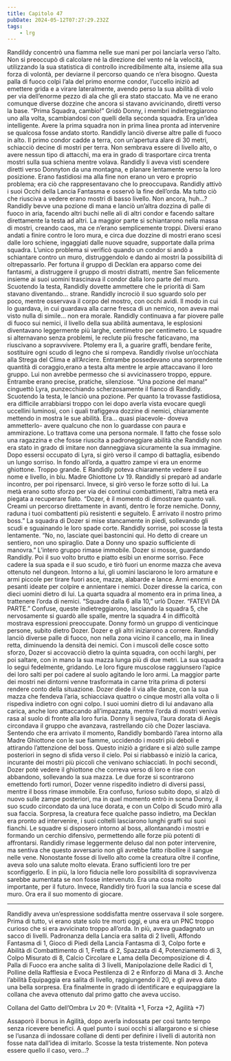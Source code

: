 ```yaml
---
title: Capitolo 47
pubDate: 2024-05-12T07:27:29.232Z
tags:
    - lrg
---
```


Randildy concentrò una fiamma nelle sue mani per poi lanciarla verso l’alto. Non si preoccupò di calcolare né la direzione del vento né la velocità, utilizzando la sua statistica di controllo incredibilmente alta, insieme alla sua forza di volontà, per deviarne il percorso quando ce n’era bisogno.
Questa palla di fuoco colpì l’ala del primo enorme condor, l’uccello iniziò ad emettere grida e a virare lateralmente, avendo perso la sua abilità di volo per via dell’enorme pezzo di ala che gli era stato staccato. Ma ve ne erano comunque diverse dozzine che ancora si stavano avvicinando, diretti verso la base.
“Prima Squadra, cambio!” Gridò Donny, i membri indietreggiarono uno alla volta, scambiandosi con quelli della seconda squadra. Era un’idea intelligente. Avere la prima squadra non in prima linea pronta ad intervenire se qualcosa fosse andato storto.
Randidly lanciò diverse altre palle di fuoco in alto. Il primo condor cadde a terra, con un’apertura alare di 30 metri, schiacciò decine di mostri per terra. Non sembrava essere di livello alto, o avere nessun tipo di attacchi, ma era in grado di trasportare circa trenta mostri sulla sua schiena mentre volava. Randidly li aveva visti scendere diretti verso Donnyton da una montagna, e planare lentamente verso la loro posizione.
Erano fastidiosi ma alla fine non erano un vero e proprio problema; era ciò che rappresentavano che lo preoccupava. Randidly attivò i suoi Occhi della Lancia Fantasma e osservò la fine dell’orda. Ma tutto ciò che riusciva a vedere erano mostri di basso livello.
Non ancora, huh…?
Randidly bevve una pozione di mana e lanciò un’altra dozzina di palle di fuoco in aria, facendo altri buchi nelle ali di altri condor e facendo saltare direttamente la testa ad altri. La maggior parte si schiantarono nella massa di mostri, creando caos, ma ce n’erano semplicemente troppi. Diversi erano andati a finire contro le loro mura, e circa due dozzine di mostri erano scesi dalle loro schiene, ingaggiati dalle nuove squadre, supportate dalla prima squadra.
L’unico problema si verificò quando un condor si andò a schiantare contro un muro, distruggendolo e dando ai mostri la possibilità di oltrepassarlo.
Per fortuna il gruppo di Decklan era apparso come dei fantasmi, a distruggere il gruppo di mostri distratti, mentre San felicemente insieme ai suoi uomini trascinava il condor dalla loro parte del muro. Scuotendo la testa, Randidly dovette ammettere che le priorità di Sam stavano diventando… strane. Randidly incrociò il suo sguardo solo per poco, mentre osservava il corpo del mostro, con occhi avidi.
Il modo in cui lo guardava, in cui guardava alla carne fresca di un nemico, non aveva mai visto nulla di simile… non era morale.
Randidly continuava a far piovere palle di fuoco sui nemici, il livello della sua abilità aumentava, le esplosioni diventavano leggermente più larghe, centimetro per centimetro.
Le squadre si alternavano senza problemi, le reclute più fresche faticavano, ma riuscivano a sopravvivere. Ptolemy era lì, a guarire graffi, bendare ferite, sostituire ogni scudo di legno che si rompeva.
Randidly rivolse un’occhiata alla Strega del Clima e all’Arciere. Entrambe possedevano una sorprendente quantità di coraggio,erano a testa alta mentre le arpie attaccavano il loro gruppo. Lui non avrebbe permesso che si avvicinassero troppo, eppure. Entrambe erano precise, pratiche, silenziose.
“Una pozione del mana!” cinguettò Lyra, punzecchiando scherzosamente il fianco di Randidly. Scuotendo la testa, le lanciò una pozione. Per quanto la trovasse fastidiosa, era difficile arrabbiarsi troppo con lei dopo averla vista evocare quegli uccellini luminosi, con i quali trafiggeva dozzine di nemici, chiaramente mettendo in mostra le sue abilità. Era… quasi piacevole- doveva ammetterlo- avere qualcuno che non lo guardasse con paura e ammirazione. Lo trattava come una persona normale.
Il fatto che fosse solo una ragazzina e che fosse riuscita a padroneggiare abilità che Randidly non era stato in grado di imitare non danneggiava sicuramente la sua immagine.
Dopo essersi occupato di Lyra, si girò verso il campo di battaglia, esibendo un lungo sorriso.
In fondo all’orda, a quattro zampe vi era un enorme ghiottone. Troppo grande. E Randidly poteva chiaramente vedere il suo nome e livello, in blu.
Madre Ghiottone Lv 19.
Randidly si preparò ad andarle incontro, per poi ripensarci. Invece, si girò verso le forze sotto di lui. La metà erano sotto sforzo per via dei continui combattimenti, l’altra metà era piegata a recuperare fiato.
“Dozer, è il momento di dimostrare quanto vali. Creami un percorso direttamente in avanti, dentro le forze nemiche. Donny, raduna i tuoi combattenti più resistenti e seguitelo. È arrivato il nostro primo boss.”
La squadra di Dozer si mise stancamente in piedi, sollevando gli scudi e sguainando le loro spade corte. Randidly sorrise, poi scosse la testa lentamente.
“No, no, lasciate quei bastoncini qui. Ho detto di creare un sentiero, non uno spiraglio. Date a Donny uno spazio sufficiente di manovra.”
L’intero gruppo rimase immobile. Dozer si mosse, guardando Randidly. Poi il suo volto brutto e piatto esibì un enorme sorriso. Fece cadere la sua spada e il suo scudo, e tirò fuori un enorme mazza che aveva ottenuto nel dungeon. Intorno a lui, gli uomini lasciarono le loro armature e armi piccole per tirare fuori asce, mazze, alabarde e lance. Armi enormi e pesanti ideate per colpire e annientare i nemici.
Dozer diresse la carica, con dieci uomini dietro di lui. La quarta squadra al momento era in prima linea, a trattenere l’orda di nemici.
“Squadre dalla 6 alla 10,” urlò Dozer. “FATEVI DA PARTE.”
Confuse, queste indietreggiarono, lasciando la squadra 5, che nervosamente si guardò alle spalle, mentre la squadra 4 in difficoltà mostrava espressioni preoccupate. Donny formò un gruppo di venticinque persone, subito dietro Dozer.
Dozer e gli altri iniziarono a correre.
Randidly lanciò diverse palle di fuoco, non nella zona vicino il cancello, ma in linea retta, diminuendo la densità dei nemici.
Con i muscoli delle cosce sotto sforzo, Dozer si accovacciò dietro la quinta squadra, con occhi larghi, per poi saltare, con in mano la sua mazza lunga più di due metri. La sua squadra lo seguì fedelmente, gridando. Le loro figure muscolose raggiunsero l’apice dei loro salti per poi cadere al suolo agitando le loro armi.
La maggior parte dei mostri nei dintorni venne trasformata in carne trita prima di potersi rendere conto della situazione. Dozer diede il via alle danze, con la sua mazza che fendeva l’aria, schiacciava quattro o cinque mostri alla volta o li rispediva indietro con ogni colpo. I suoi uomini dietro di lui andavano alla carica, anche loro attaccando all’impazzata, mentre l’orda di mostri veniva rasa al suolo di fronte alla loro furia.
Donny li seguiva, l’aura dorata di Aegis circondava il gruppo che avanzava, rastrellando ciò che Dozer lasciava. Sentendo che era arrivato il momento, Randidly bombardò l’area intorno alla Madre Ghiottone con le sue fiamme, uccidendo i mostri più deboli e attirando l’attenzione del boss.
Questo iniziò a gridare e si alzò sulle zampe posteriori in segno di sfida verso il cielo. Poi si riabbassò e iniziò la carica, incurante dei mostri più piccoli che venivano schiacciati. In pochi secondi, Dozer poté vedere il ghiottone che correva verso di loro e rise con abbandono, sollevando la sua mazza.
Le due forze si scontrarono emettendo forti rumori, Dozer venne rispedito indietro di diversi passi, mentre il boss rimase immobile. Era confuso, furioso subito dopo, si alzò di nuovo sulle zampe posteriori, ma in quel momento entrò in scena Donny, il suo scudo circondato da una luce dorata, e con un Colpo di Scudo mirò alla sua faccia. Sorpresa, la creatura fece qualche passo indietro, ma Decklan era pronto ad intervenire, i suoi coltelli lasciarono lunghi graffi sui suoi fianchi.
Le squadre si disposero intorno al boss, allontanando i mostri e formando un cerchio difensivo, permettendo alle forze più potenti di affrontarsi.
Randidly rimase leggermente deluso dal non poter intervenire, ma sentiva che questo avversario non gli avrebbe fatto ribollire il sangue nelle vene. Nonostante fosse di livello alto come la creatura oltre il confine, aveva solo una salute molto elevata. Erano sufficienti loro tre per sconfiggerlo. E in più, la loro fiducia nelle loro possibilità di sopravvivenza sarebbe aumentata se non fosse intervenuto. Era una cosa molto importante, per il futuro.
Invece, Randidly tirò fuori la sua lancia e scese dal muro. Ora era il suo momento di giocare.
****
Randidly aveva un’espressione soddisfatta mentre osservava il sole sorgere. Prima di tutto, vi erano state solo tre morti oggi, e una era un PNC troppo curioso che si era avvicinato troppo all’orda.
In più, aveva guadagnato un sacco di livelli. Padronanza della Lancia era salita di 2 livelli, Affondo Fantasma di 1, Gioco di Piedi della Lancia Fantasma di 3, Colpo forte e Abilità di Combattimento di 1, Fretta di 2, Spazzata di 4, Potenziamento di 3, Colpo Misurato di 8, Calcio Circolare e Lama della Decomposizione di 4.
Palla di Fuoco era anche salita di 3 livelli, Manipolazione delle Radici di 1, Polline della Rafflesia e Evoca Pestilenza di 2 e Rinforzo di Mana di 3.
Anche l’abilità Equipaggia era salita di livello, raggiungendo il 20, e gli aveva dato una bella sorpresa. Era finalmente in grado di identificare e equipaggiare la collana che aveva ottenuto dal primo gatto che aveva ucciso.

Collana del Gatto dell’Ombra Lv 20 ®: (Vitalità +1, Forza +2, Agilità +7)

Assaporò il bonus in Agilità, dopo averla indossata per così tanto tempo senza ricevere benefici. A quel punto i suoi occhi si allargarono e si chiese se l’usanza di indossare collane di denti per definire i livelli di autorità non fosse nata dall’idea di imitarlo. Scosse la testa tristemente.
Non poteva essere quello il caso, vero…?




